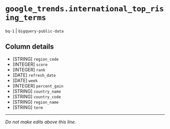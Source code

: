 # `google_trends.international_top_rising_terms`
`bq-1` | `bigquery-public-data`

## Column details
* [STRING]    `region_code`
* [INTEGER]   `score`
* [INTEGER]   `rank`
* [DATE]      `refresh_date`
* [DATE]      `week`
* [INTEGER]   `percent_gain`
* [STRING]    `country_name`
* [STRING]    `country_code`
* [STRING]    `region_name`
* [STRING]    `term`

-------------------------------------------------------------------------------
*Do not make edits above this line.*

